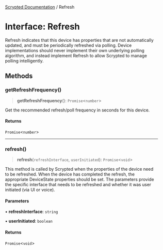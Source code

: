 [Scrypted Documentation](../globals.md) / Refresh

# Interface: Refresh

Refresh indicates that this device has properties that are not automatically updated, and must be periodically refreshed via polling. Device implementations should never implement their own underlying polling algorithm, and instead implement Refresh to allow Scrypted to manage polling intelligently.

## Methods

### getRefreshFrequency()

> **getRefreshFrequency**(): `Promise`\<`number`\>

Get the recommended refresh/poll frequency in seconds for this device.

#### Returns

`Promise`\<`number`\>

***

### refresh()

> **refresh**(`refreshInterface`, `userInitiated`): `Promise`\<`void`\>

This method is called by Scrypted when the properties of the device need to be refreshed. When the device has completed the refresh, the appropriate DeviceState properties should be set. The parameters provide the specific interface that needs to be refreshed and whether it was user initiated (via UI or voice).

#### Parameters

• **refreshInterface**: `string`

• **userInitiated**: `boolean`

#### Returns

`Promise`\<`void`\>
